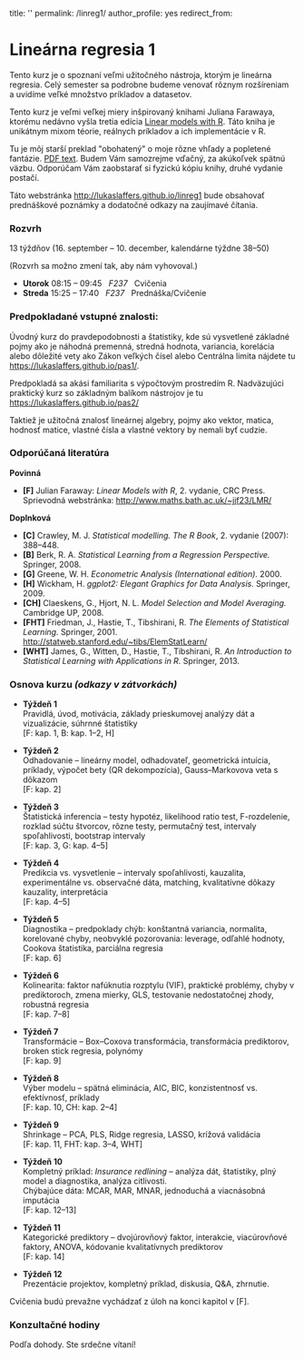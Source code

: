 
title: ''
permalink: /linreg1/
author_profile: yes
redirect_from:


# Lineárna regresia 1
Tento kurz je o spoznaní veľmi užitočného nástroja, ktorým je lineárna regresia. Celý semester sa podrobne budeme venovať rôznym rozšíreniam a uvidíme veľké množstvo príkladov a datasetov.

Tento kurz je veľmi veľkej miery inšpirovaný knihami Juliana Farawaya, ktorému nedávno vyšla tretia edícia [Linear models with R](https://julianfaraway.github.io/faraway/LMR/). Táto kniha je unikátnym mixom téorie, reálnych príkladov a ich implementácie v R.

Tu je môj starší preklad "obohatený" o moje rôzne vhľady a popletené fantázie.
[PDF text](http://lukaslaffers.github.io/files/MAR1_poznamkyMain.pdf).
Budem Vám samozrejme vďačný, za akúkoľvek spätnú väzbu. Odporúčam Vám zaobstarať si fyzickú kópiu knihy, druhé vydanie postačí.

Táto webstránka <http://lukaslaffers.github.io/linreg1> bude obsahovať prednáškové poznámky a dodatočné odkazy na zaujímavé čítania.


### Rozvrh

13 týždňov (16. september – 10. december, kalendárne týždne 38–50)

(Rozvrh sa možno zmení tak, aby nám vyhovoval.)

- **Utorok** 08:15 – 09:45 &nbsp; *F237* &nbsp; Cvičenia  
- **Streda** 15:25 – 17:40 &nbsp; *F237* &nbsp; Prednáška/Cvičenie



###  Predpokladané vstupné znalosti:  
Úvodný kurz do pravdepodobnosti a štatistiky, kde sú vysvetlené základné pojmy ako je náhodná premenná, stredná hodnota, variancia, korelácia alebo dôležité vety ako Zákon veľkých čísel alebo Centrálna limita nájdete tu <https://lukaslaffers.github.io/pas1/>.

Predpokladá sa akási familiarita s výpočtovým prostredím R. Nadväzujúci praktický kurz so základným balíkom nástrojov je tu <https://lukaslaffers.github.io/pas2/>

Taktiež je užitočná znalosť lineárnej algebry, pojmy ako vektor, matica, hodnosť matice, vlastné čísla a vlastné vektory by nemali byť cudzie.



### Odporúčaná literatúra

**Povinná**

- **[F]** Julian Faraway: *Linear Models with R*, 2. vydanie, CRC Press.  
  Sprievodná webstránka: <http://www.maths.bath.ac.uk/~jjf23/LMR/>

**Doplnková**

- **[C]** Crawley, M. J. *Statistical modelling.* *The R Book*, 2. vydanie (2007): 388–448.  
- **[B]** Berk, R. A. *Statistical Learning from a Regression Perspective.* Springer, 2008.  
- **[G]** Greene, W. H. *Econometric Analysis (International edition).* 2000.  
- **[H]** Wickham, H. *ggplot2: Elegant Graphics for Data Analysis.* Springer, 2009.  
- **[CH]** Claeskens, G., Hjort, N. L. *Model Selection and Model Averaging.* Cambridge UP, 2008.  
- **[FHT]** Friedman, J., Hastie, T., Tibshirani, R. *The Elements of Statistical Learning.* Springer, 2001. <http://statweb.stanford.edu/~tibs/ElemStatLearn/>  
- **[WHT]** James, G., Witten, D., Hastie, T., Tibshirani, R. *An Introduction to Statistical Learning with Applications in R.* Springer, 2013.



### Osnova kurzu  *(odkazy v zátvorkách)*

- **Týždeň 1**  
  Pravidlá, úvod, motivácia, základy prieskumovej analýzy dát a vizualizácie, súhrnné štatistiky  
  [F: kap. 1, B: kap. 1–2, H]

- **Týždeň 2**  
  Odhadovanie – lineárny model, odhadovateľ, geometrická intuícia, príklady, výpočet bety (QR dekompozícia), Gauss–Markovova veta s dôkazom  
  [F: kap. 2]

- **Týždeň 3**  
  Štatistická inferencia – testy hypotéz, likelihood ratio test, F-rozdelenie, rozklad súčtu štvorcov, rôzne testy, permutačný test, intervaly spoľahlivosti, bootstrap intervaly  
  [F: kap. 3, G: kap. 4–5]

- **Týždeň 4**  
  Predikcia vs. vysvetlenie – intervaly spoľahlivosti, kauzalita, experimentálne vs. observačné dáta, matching, kvalitatívne dôkazy kauzality, interpretácia  
  [F: kap. 4–5]

- **Týždeň 5**  
  Diagnostika – predpoklady chýb: konštantná variancia, normalita, korelované chyby, neobvyklé pozorovania: leverage, odľahlé hodnoty, Cookova štatistika, parciálna regresia  
  [F: kap. 6]

- **Týždeň 6**  
  Kolinearita: faktor nafúknutia rozptylu (VIF), praktické problémy, chyby v prediktoroch, zmena mierky, GLS, testovanie nedostatočnej zhody, robustná regresia  
  [F: kap. 7–8]

- **Týždeň 7**  
  Transformácie – Box–Coxova transformácia, transformácia prediktorov, broken stick regresia, polynómy  
  [F: kap. 9]

- **Týždeň 8**  
  Výber modelu – spätná eliminácia, AIC, BIC, konzistentnosť vs. efektívnosť, príklady  
  [F: kap. 10, CH: kap. 2–4]

- **Týždeň 9**  
  Shrinkage – PCA, PLS, Ridge regresia, LASSO, krížová validácia  
  [F: kap. 11, FHT: kap. 3–4, WHT]

- **Týždeň 10**  
  Kompletný príklad: *Insurance redlining* – analýza dát, štatistiky, plný model a diagnostika, analýza citlivosti.  
  Chýbajúce dáta: MCAR, MAR, MNAR, jednoduchá a viacnásobná imputácia  
  [F: kap. 12–13]

- **Týždeň 11**  
  Kategorické prediktory – dvojúrovňový faktor, interakcie, viacúrovňové faktory, ANOVA, kódovanie kvalitatívnych prediktorov  
  [F: kap. 14]

- **Týždeň 12**  
  Prezentácie projektov, kompletný príklad, diskusia, Q&A, zhrnutie.

Cvičenia budú prevažne vychádzať z úloh na konci kapitol v [F].


### Konzultačné hodiny

Podľa dohody. Ste srdečne vítaní!


